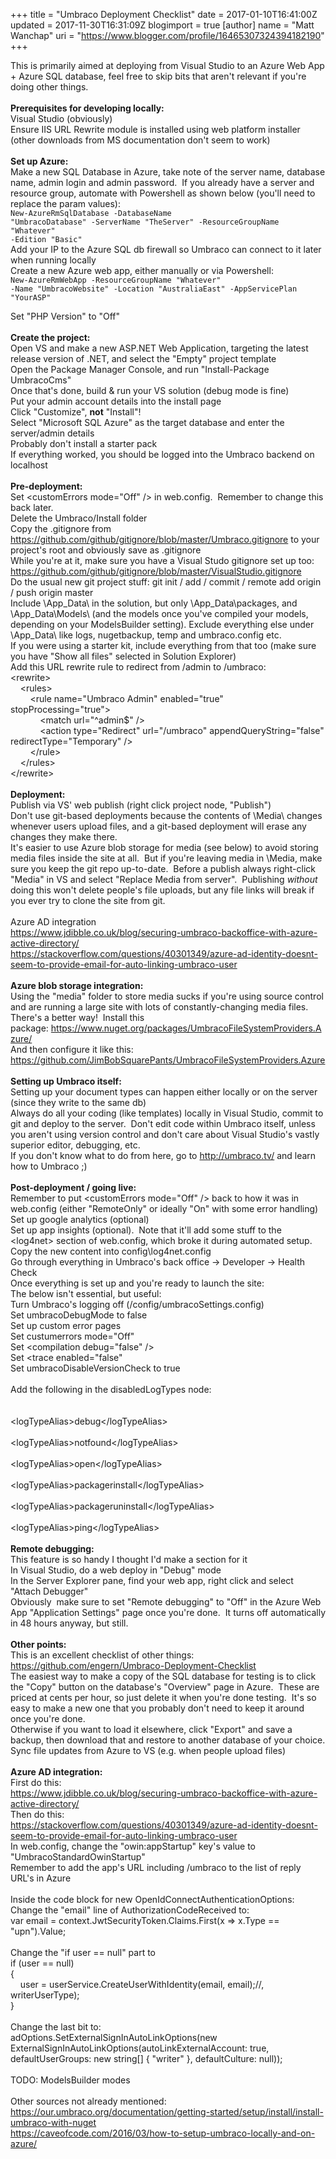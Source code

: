 +++
title = "Umbraco Deployment Checklist"
date = 2017-01-10T16:41:00Z
updated = 2017-11-30T16:31:09Z
blogimport = true 
[author]
	name = "Matt Wanchap"
	uri = "https://www.blogger.com/profile/16465307324394182190"
+++

This is primarily aimed at deploying from Visual Studio to an Azure Web App + Azure SQL database, feel free to skip bits that aren't relevant if you're doing other things.<br /><br /><b>Prerequisites for developing locally:</b><br />Visual Studio (obviously)<br />Ensure IIS URL Rewrite module is installed using web platform installer (other downloads from MS documentation don't seem to work)<br /><br /><b>Set up Azure:</b><br />Make a new SQL Database in Azure, take note of the server name, database name, admin login and admin password.&nbsp; If you already have a server and resource group, automate with Powershell as shown below (you'll need to replace the param values):<br /><code>New-AzureRmSqlDatabase -DatabaseName "UmbracoDatabase" -ServerName "TheServer" -ResourceGroupName "Whatever" -Edition "Basic"</code><br />Add your IP to the Azure SQL db firewall so Umbraco can connect to it later when running locally<br />Create a new Azure web app, either manually or via Powershell:<br /><code>New-AzureRmWebApp -ResourceGroupName "Whatever" -Name "UmbracoWebsite" -Location "AustraliaEast" -AppServicePlan "YourASP"</code><br /><div><div>Set "PHP Version" to "Off"</div></div><br /><b>Create the project:</b><br />Open VS and make a new ASP.NET Web Application, targeting the latest release version of .NET, and select the "Empty" project template<br />Open the Package Manager Console, and run "Install-Package UmbracoCms"<br />Once that's done, build &amp; run your VS solution (debug mode is fine)<br />Put your admin account details into the install page<br />Click "Customize", <b>not</b> "Install"!<br />Select "Microsoft SQL Azure" as the target database and enter the server/admin details<br />Probably don't install a starter pack<br />If everything worked, you should be logged into the Umbraco backend on localhost<br /><br /><b>Pre-deployment:</b><br />Set&nbsp;&lt;customErrors mode="Off" /&gt; in web.config. &nbsp;Remember to change this back later.<br />Delete the Umbraco/Install folder<br /><div>Copy the .gitignore from <a href="https://github.com/github/gitignore/blob/master/Umbraco.gitignore">https://github.com/github/gitignore/blob/master/Umbraco.gitignore</a> to your project's root and obviously save as .gitignore<br />While you're at it, make sure you have a Visual Studo gitignore set up too: <a href="https://github.com/github/gitignore/blob/master/VisualStudio.gitignore">https://github.com/github/gitignore/blob/master/VisualStudio.gitignore</a><br />Do the usual new git project stuff: git init / add / commit / remote add origin / push origin master<br />Include \App_Data\ in the solution, but only \App_Data\packages\, and \App_Data\Models\ (and the models once you've compiled your models, depending on your ModelsBuilder setting). Exclude everything else under \App_Data\ like logs, nugetbackup, temp and umbraco.config etc.<br />If you were using a starter kit, include everything from that too (make sure you have "Show all files" selected in Solution Explorer)<br />Add this URL rewrite rule to redirect from /admin to /umbraco:<br />&lt;rewrite&gt;<br />&nbsp; &nbsp; &lt;rules&gt;<br />&nbsp; &nbsp; &nbsp; &nbsp; &lt;rule name="Umbraco Admin" enabled="true" stopProcessing="true"&gt;<br />&nbsp; &nbsp; &nbsp; &nbsp; &nbsp; &nbsp; &lt;match url="^admin$" /&gt;<br />&nbsp; &nbsp; &nbsp; &nbsp; &nbsp; &nbsp; &lt;action type="Redirect" url="/umbraco" appendQueryString="false" redirectType="Temporary" /&gt;<br />&nbsp; &nbsp; &nbsp; &nbsp; &lt;/rule&gt;<br />&nbsp; &nbsp; &lt;/rules&gt;<br />&lt;/rewrite&gt;</div><div><br /></div><div><b>Deployment:</b></div><div>Publish via VS' web publish (right click project node, "Publish")<br />Don't use git-based deployments because the contents of \Media\ changes whenever users upload files, and a git-based deployment will erase any changes they make there.<br />It's easier to use Azure blob storage for media (see below) to avoid storing media files inside the site at all.&nbsp; But if you're leaving media in \Media\, make sure you keep the git repo up-to-date.&nbsp; Before a publish always right-click "Media" in VS and select "Replace Media from server". &nbsp;Publishing <i>without </i>doing this won't delete people's file uploads, but any file links will break if you ever try to clone the site from git.<br /><br />Azure AD integration<br />https://www.jdibble.co.uk/blog/securing-umbraco-backoffice-with-azure-active-directory/<br />https://stackoverflow.com/questions/40301349/azure-ad-identity-doesnt-seem-to-provide-email-for-auto-linking-umbraco-user<br /><br /><b>Azure blob storage integration:</b><br />Using the "media" folder to store media sucks if you're using source control and are running a large site with lots of constantly-changing media files.&nbsp; There's a better way!&nbsp; Install this package:&nbsp;https://www.nuget.org/packages/UmbracoFileSystemProviders.Azure/<br />And then configure it like this: https://github.com/JimBobSquarePants/UmbracoFileSystemProviders.Azure</div><div><br /></div><div><b>Setting up Umbraco itself:</b></div><div>Setting up your document types can happen either locally or on the server (since they write to the same db)</div><div>Always do all your coding (like templates) locally in Visual Studio, commit to git and deploy to the server. &nbsp;Don't edit code within Umbraco itself, unless you aren't using version control and don't care about Visual Studio's vastly superior editor, debugging, etc.<br />If you don't know what to do from here, go to http://umbraco.tv/ and learn how to Umbraco ;)</div><div><br /></div><b>Post-deployment / going live:</b><br />Remember to put &lt;customErrors mode="Off" /&gt; back to how it was in web.config (either "RemoteOnly" or ideally "On" with some error handling)<br />Set up google analytics (optional)<br />Set up app insights (optional). &nbsp;Note that it'll add some stuff to the &lt;log4net&gt; section of web.config, which broke it during automated setup. Copy the new content into config\log4net.config<br />Go through everything in Umbraco's back office -&gt; Developer -&gt; Health Check<br />Once everything is set up and you're ready to launch the site:<br />The below isn't essential, but useful:<br />Turn Umbraco's logging off (/config/umbracoSettings.config)<br />Set umbracoDebugMode to false<br />Set up custom error pages<br />Set custumerrors mode="Off"<br />Set &lt;compilation debug="false" /&gt;<br />Set &lt;trace enabled="false"<br />Set umbracoDisableVersionCheck to true<br /><br />Add the following in the disabledLogTypes node:<br /><br /><span class="Apple-tab-span" style="white-space: pre;">  </span>&lt;logTypeAlias&gt;debug&lt;/logTypeAlias&gt;<br /><span class="Apple-tab-span" style="white-space: pre;">  </span>&lt;logTypeAlias&gt;notfound&lt;/logTypeAlias&gt;<br /><span class="Apple-tab-span" style="white-space: pre;">  </span>&lt;logTypeAlias&gt;open&lt;/logTypeAlias&gt;<br /><span class="Apple-tab-span" style="white-space: pre;">  </span>&lt;logTypeAlias&gt;packagerinstall&lt;/logTypeAlias&gt;<br /><span class="Apple-tab-span" style="white-space: pre;">  </span>&lt;logTypeAlias&gt;packageruninstall&lt;/logTypeAlias&gt;<br /><span class="Apple-tab-span" style="white-space: pre;">  </span>&lt;logTypeAlias&gt;ping&lt;/logTypeAlias&gt;<br /><div><br /></div><div><b>Remote debugging:</b></div><div>This feature is so handy I thought I'd make a section for it</div><div>In Visual Studio, do a web deploy in "Debug" mode</div><div>In the Server Explorer pane, find your web app, right click and select "Attach Debugger"<br />Obviously &nbsp;make sure to set "Remote debugging" to "Off" in the Azure Web App "Application Settings" page once you're done. &nbsp;It turns off automatically in 48 hours anyway, but still.</div><br /><b>Other points:</b><br />This is an excellent checklist of other things:<br />https://github.com/engern/Umbraco-Deployment-Checklist<br />The easiest way to make a copy of the SQL database for testing is to click the "Copy" button on the database's "Overview" page in Azure. &nbsp;These are priced at cents per hour, so just delete it when you're done testing. &nbsp;It's so easy to make a new one that you probably don't need to keep it around once you're done.<br />Otherwise if you want to load it elsewhere, click "Export" and save a backup, then download that and restore to another database of your choice.<br />Sync file updates from Azure to VS (e.g. when people upload files)<br /><br /><b>Azure AD integration:</b><br />First do this:<br />https://www.jdibble.co.uk/blog/securing-umbraco-backoffice-with-azure-active-directory/<br />Then do this:<br />https://stackoverflow.com/questions/40301349/azure-ad-identity-doesnt-seem-to-provide-email-for-auto-linking-umbraco-user<br />In web.config, change the "owin:appStartup" key's value to "UmbracoStandardOwinStartup"<br />Remember to add the app's URL including /umbraco to the list of reply URL's in Azure<br /><br />Inside the code block for new&nbsp;OpenIdConnectAuthenticationOptions:<br />Change the "email" line of AuthorizationCodeReceived to:<br />var email = context.JwtSecurityToken.Claims.First(x =&gt; x.Type == "upn").Value;<br /><br />Change the "if user == null" part to<br />if (user == null)<br />{<br />&nbsp; &nbsp; user = userService.CreateUserWithIdentity(email, email);//, writerUserType);<br />}<br /><br />Change the last bit to:<br />adOptions.SetExternalSignInAutoLinkOptions(new ExternalSignInAutoLinkOptions(autoLinkExternalAccount: true, defaultUserGroups: new string[] { "writer" }, defaultCulture: null));<br /><br />TODO: ModelsBuilder modes<br /><br />Other sources not already mentioned:<br />https://our.umbraco.org/documentation/getting-started/setup/install/install-umbraco-with-nuget<br />https://caveofcode.com/2016/03/how-to-setup-umbraco-locally-and-on-azure/

